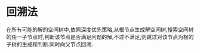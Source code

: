



# 回溯法



在所有可能的解的空间树中,依照深度优先策略,从根节点生成解空间树,搜索空间树的任一子节点时,判断该节点是否满足问题的解,不过不满足,则跳过对该节点为根的子树的生成和判断.同时向父节点回溯.

